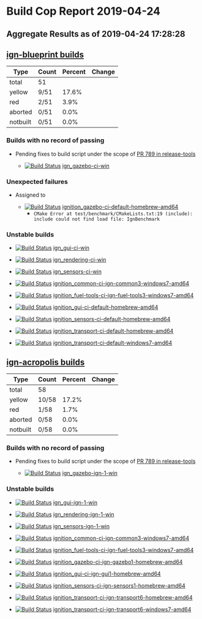 # Build Cop Report 2019-04-24
## Aggregate Results as of 2019-04-24 17:28:28

## [ign-blueprint builds](https://build.osrfoundation.org/view/ign-blueprint/)

| Type | Count | Percent | Change |
|--|--|--|--|
| total | 51 | |  |
| yellow | 9/51 | 17.6% |  |
| red | 2/51 | 3.9% |  |
| aborted | 0/51 | 0.0% |  |
| notbuilt | 0/51 | 0.0% |  |

### Builds with no record of passing


* Pending fixes to build script under the scope of [PR 789 in release-tools](https://bitbucket.org/osrf/release-tools/pull-requests/789/add-ign-gazebo-colcon-script-for-windows/diff)

    * [![Build Status](https://build.osrfoundation.org/job/ign_gazebo-ci-win//badge/icon)](https://build.osrfoundation.org/job/ign_gazebo-ci-win/) [ign_gazebo-ci-win](https://build.osrfoundation.org/job/ign_gazebo-ci-win/)


### Unexpected failures


* Assigned to

    * [![Build Status](https://build.osrfoundation.org/job/ignition_gazebo-ci-default-homebrew-amd64//badge/icon)](https://build.osrfoundation.org/job/ignition_gazebo-ci-default-homebrew-amd64/) [ignition_gazebo-ci-default-homebrew-amd64](https://build.osrfoundation.org/job/ignition_gazebo-ci-default-homebrew-amd64/)
        * `CMake Error at test/benchmark/CMakeLists.txt:19 (include): include could not find load file: IgnBenchmark`


### Unstable builds

* [![Build Status](https://build.osrfoundation.org/job/ign_gui-ci-win//badge/icon)](https://build.osrfoundation.org/job/ign_gui-ci-win/) [ign_gui-ci-win](https://build.osrfoundation.org/job/ign_gui-ci-win/)

* [![Build Status](https://build.osrfoundation.org/job/ign_rendering-ci-win//badge/icon)](https://build.osrfoundation.org/job/ign_rendering-ci-win/) [ign_rendering-ci-win](https://build.osrfoundation.org/job/ign_rendering-ci-win/)

* [![Build Status](https://build.osrfoundation.org/job/ign_sensors-ci-win//badge/icon)](https://build.osrfoundation.org/job/ign_sensors-ci-win/) [ign_sensors-ci-win](https://build.osrfoundation.org/job/ign_sensors-ci-win/)

* [![Build Status](https://build.osrfoundation.org/job/ignition_common-ci-ign-common3-windows7-amd64//badge/icon)](https://build.osrfoundation.org/job/ignition_common-ci-ign-common3-windows7-amd64/) [ignition_common-ci-ign-common3-windows7-amd64](https://build.osrfoundation.org/job/ignition_common-ci-ign-common3-windows7-amd64/)

* [![Build Status](https://build.osrfoundation.org/job/ignition_fuel-tools-ci-ign-fuel-tools3-windows7-amd64//badge/icon)](https://build.osrfoundation.org/job/ignition_fuel-tools-ci-ign-fuel-tools3-windows7-amd64/) [ignition_fuel-tools-ci-ign-fuel-tools3-windows7-amd64](https://build.osrfoundation.org/job/ignition_fuel-tools-ci-ign-fuel-tools3-windows7-amd64/)

* [![Build Status](https://build.osrfoundation.org/job/ignition_gui-ci-default-homebrew-amd64//badge/icon)](https://build.osrfoundation.org/job/ignition_gui-ci-default-homebrew-amd64/) [ignition_gui-ci-default-homebrew-amd64](https://build.osrfoundation.org/job/ignition_gui-ci-default-homebrew-amd64/)

* [![Build Status](https://build.osrfoundation.org/job/ignition_sensors-ci-default-homebrew-amd64//badge/icon)](https://build.osrfoundation.org/job/ignition_sensors-ci-default-homebrew-amd64/) [ignition_sensors-ci-default-homebrew-amd64](https://build.osrfoundation.org/job/ignition_sensors-ci-default-homebrew-amd64/)

* [![Build Status](https://build.osrfoundation.org/job/ignition_transport-ci-default-homebrew-amd64//badge/icon)](https://build.osrfoundation.org/job/ignition_transport-ci-default-homebrew-amd64/) [ignition_transport-ci-default-homebrew-amd64](https://build.osrfoundation.org/job/ignition_transport-ci-default-homebrew-amd64/)

* [![Build Status](https://build.osrfoundation.org/job/ignition_transport-ci-default-windows7-amd64//badge/icon)](https://build.osrfoundation.org/job/ignition_transport-ci-default-windows7-amd64/) [ignition_transport-ci-default-windows7-amd64](https://build.osrfoundation.org/job/ignition_transport-ci-default-windows7-amd64/)


## [ign-acropolis builds](https://build.osrfoundation.org/view/ign-acropolis/)

| Type | Count | Percent | Change |
|--|--|--|--|
| total | 58 | |  |
| yellow | 10/58 | 17.2% |  |
| red | 1/58 | 1.7% |  |
| aborted | 0/58 | 0.0% |  |
| notbuilt | 0/58 | 0.0% |  |

### Builds with no record of passing


* Pending fixes to build script under the scope of [PR 789 in release-tools](https://bitbucket.org/osrf/release-tools/pull-requests/789/add-ign-gazebo-colcon-script-for-windows/diff)

    * [![Build Status](https://build.osrfoundation.org/job/ign_gazebo-ign-1-win//badge/icon)](https://build.osrfoundation.org/job/ign_gazebo-ign-1-win/) [ign_gazebo-ign-1-win](https://build.osrfoundation.org/job/ign_gazebo-ign-1-win/)


### Unstable builds

* [![Build Status](https://build.osrfoundation.org/job/ign_gui-ign-1-win//badge/icon)](https://build.osrfoundation.org/job/ign_gui-ign-1-win/) [ign_gui-ign-1-win](https://build.osrfoundation.org/job/ign_gui-ign-1-win/)

* [![Build Status](https://build.osrfoundation.org/job/ign_rendering-ign-1-win//badge/icon)](https://build.osrfoundation.org/job/ign_rendering-ign-1-win/) [ign_rendering-ign-1-win](https://build.osrfoundation.org/job/ign_rendering-ign-1-win/)

* [![Build Status](https://build.osrfoundation.org/job/ign_sensors-ign-1-win//badge/icon)](https://build.osrfoundation.org/job/ign_sensors-ign-1-win/) [ign_sensors-ign-1-win](https://build.osrfoundation.org/job/ign_sensors-ign-1-win/)

* [![Build Status](https://build.osrfoundation.org/job/ignition_common-ci-ign-common3-windows7-amd64//badge/icon)](https://build.osrfoundation.org/job/ignition_common-ci-ign-common3-windows7-amd64/) [ignition_common-ci-ign-common3-windows7-amd64](https://build.osrfoundation.org/job/ignition_common-ci-ign-common3-windows7-amd64/)

* [![Build Status](https://build.osrfoundation.org/job/ignition_fuel-tools-ci-ign-fuel-tools3-windows7-amd64//badge/icon)](https://build.osrfoundation.org/job/ignition_fuel-tools-ci-ign-fuel-tools3-windows7-amd64/) [ignition_fuel-tools-ci-ign-fuel-tools3-windows7-amd64](https://build.osrfoundation.org/job/ignition_fuel-tools-ci-ign-fuel-tools3-windows7-amd64/)

* [![Build Status](https://build.osrfoundation.org/job/ignition_gazebo-ci-ign-gazebo1-homebrew-amd64//badge/icon)](https://build.osrfoundation.org/job/ignition_gazebo-ci-ign-gazebo1-homebrew-amd64/) [ignition_gazebo-ci-ign-gazebo1-homebrew-amd64](https://build.osrfoundation.org/job/ignition_gazebo-ci-ign-gazebo1-homebrew-amd64/)

* [![Build Status](https://build.osrfoundation.org/job/ignition_gui-ci-ign-gui1-homebrew-amd64//badge/icon)](https://build.osrfoundation.org/job/ignition_gui-ci-ign-gui1-homebrew-amd64/) [ignition_gui-ci-ign-gui1-homebrew-amd64](https://build.osrfoundation.org/job/ignition_gui-ci-ign-gui1-homebrew-amd64/)

* [![Build Status](https://build.osrfoundation.org/job/ignition_sensors-ci-ign-sensors1-homebrew-amd64//badge/icon)](https://build.osrfoundation.org/job/ignition_sensors-ci-ign-sensors1-homebrew-amd64/) [ignition_sensors-ci-ign-sensors1-homebrew-amd64](https://build.osrfoundation.org/job/ignition_sensors-ci-ign-sensors1-homebrew-amd64/)

* [![Build Status](https://build.osrfoundation.org/job/ignition_transport-ci-ign-transport6-homebrew-amd64//badge/icon)](https://build.osrfoundation.org/job/ignition_transport-ci-ign-transport6-homebrew-amd64/) [ignition_transport-ci-ign-transport6-homebrew-amd64](https://build.osrfoundation.org/job/ignition_transport-ci-ign-transport6-homebrew-amd64/)

* [![Build Status](https://build.osrfoundation.org/job/ignition_transport-ci-ign-transport6-windows7-amd64//badge/icon)](https://build.osrfoundation.org/job/ignition_transport-ci-ign-transport6-windows7-amd64/) [ignition_transport-ci-ign-transport6-windows7-amd64](https://build.osrfoundation.org/job/ignition_transport-ci-ign-transport6-windows7-amd64/)